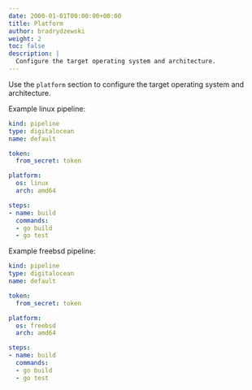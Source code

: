 ```yaml
---
date: 2000-01-01T00:00:00+00:00
title: Platform
author: bradrydzewski
weight: 2
toc: false
description: |
  Configure the target operating system and architecture.
---
```


Use the `platform` section to configure the target operating system and architecture.

Example linux pipeline:

```yaml {linenos=table, hl_lines=["8-10"]}
kind: pipeline
type: digitalocean
name: default

token:
  from_secret: token

platform:
  os: linux
  arch: amd64

steps:
- name: build
  commands:
  - go build
  - go test
```

Example freebsd pipeline:

```yaml {linenos=table, hl_lines=["8-10"]}
kind: pipeline
type: digitalocean
name: default

token:
  from_secret: token

platform:
  os: freebsd
  arch: amd64

steps:
- name: build
  commands:
  - go build
  - go test
```